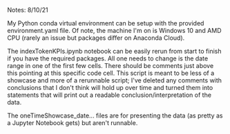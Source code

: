Notes: 
8/10/21

My Python conda virtual environment can be setup with the provided environment.yaml file. Of note, the machine I'm on is Windows 10 and AMD CPU (rarely an issue but packages differ on Anaconda Cloud). 

The indexTokenKPIs.ipynb notebook can be easily rerun from start to finish if you have the required packages. All one needs to change is the date range in one of the first few cells. There should be comments just above this pointing at this specific code cell. This script is meant to be less of a showcase and more of a rerunnable script; I've deleted any comments with conclusions that I don't think will hold up over time and turned them into statements that will print out a readable conclusion/interpretation of the data.  

The oneTimeShowcase_date... files are for presenting the data (as pretty as a Jupyter Notebook gets) but aren't runnable. 